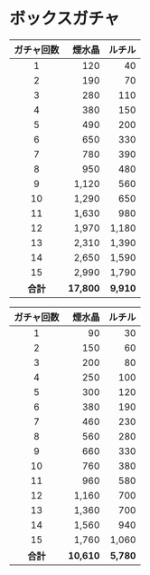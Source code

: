 # ボックスガチャ

| ガチャ回数 | 煙水晶 | ルチル |
| :---: | ---: | ---: |
| 1 | 120 | 40 |
| 2 | 190 | 70 |
| 3 | 280 | 110 |
| 4 | 380 | 150 |
| 5 | 490 | 200 |
| 6 | 650 | 330 |
| 7 | 780 | 390 |
| 8 | 950 | 480 |
| 9 | 1,120 | 560 |
| 10 | 1,290 | 650 |
| 11 | 1,630 | 980 |
| 12 | 1,970 | 1,180 |
| 13 | 2,310 | 1,390 |
| 14 | 2,650 | 1,590 |
| 15 | 2,990 | 1,790 |
| **合計** | **17,800** | **9,910** |


| ガチャ回数 | 煙水晶 | ルチル |
| :---: | ---: | ---: |
| 1 | 90 | 30 |
| 2 | 150 | 60 |
| 3 | 200 | 80 |
| 4 | 250 | 100 |
| 5 | 300 | 120 |
| 6 | 380 | 190 |
| 7 | 460 | 230 |
| 8 | 560 | 280 |
| 9 | 660 | 330 |
| 10 | 760 | 380 |
| 11 | 960 | 580 |
| 12 | 1,160 | 700 |
| 13 | 1,360 | 700 |
| 14 | 1,560 | 940 |
| 15 | 1,760 | 1,060 |
| **合計** | **10,610** | **5,780** |

